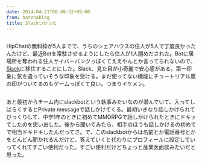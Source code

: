 ```yaml
---
date: 2014-04-21T00:49:52+09:00
from: hatenablog
title: Slackつかった
---
```


<p><img src="http://gifzo.net/kgUH9SGnv8.gif" alt=""></p>

<p>HipChatの無料枠が5人までで、うちのシェアハウスの住人が5人で丁度良かったんだけど、最近Botを常駐させるようにしたら住人が1人閉めだされた。Botに居場所を奪われる住人サイバーパンクっぽくてええやんとか言ってられないので、<a href="https://slack.com/r/0291kml3-02927ql6">Slack</a>に移住することにした。Slack、見た目が小奇麗で安心感がある。第一印象に気を遣っていそうな印象を受ける。まだ使ってない機能にチュートリアル風の印がついてるのもゲームっぽくて良い。つまりイケメン。</p>

<p><img src="http://gifzo.net/BJRi9ZBGt0O.gif" alt=""></p>

<p>あと最初からチーム内にslackbotという執事みたいなのが潜んでいて、入ってしばらくするとPrivate messageで話しかけてくる。最初いきなり話しかけられてびっくりして、中学1年のときに初めてMMORPGで話しかけられたときにドキッてしたのを思い出した。後から聞いてみたら、相手のほうも話しかけるの初めてで相当ドキドキしたんだってさ。で、このslackbotからは名前とか電話番号とかをどんどん聞かれるんだけど、答えていくと代わりにプロフィールに設定していってくれてすごい便利だった。すごい便利だけどちょっと産業医面談みたいだと思った。</p>

<p><img src="http://dl.dropboxusercontent.com//u/5978869/image/20140421_000925.png" alt=""></p>

